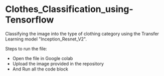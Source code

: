 # Clothes_Classification_using-Tensorflow
Classifying the image into the type of clothing category using the Transfer Learning model "Inception_Resnet_V2".

Steps to run the file:
- Open the file in Google colab
- Upload the image provided in the repository
- And Run all the code block
